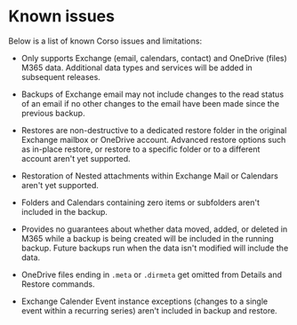 # Known issues

Below is a list of known Corso issues and limitations:

* Only supports Exchange (email, calendars, contact) and OneDrive (files) M365 data. Additional
  data types and services will be added in subsequent releases.

* Backups of Exchange email may not include changes to the read status of an email if no other changes
  to the email have been made since the previous backup.

* Restores are non-destructive to a dedicated restore folder in the original Exchange mailbox or OneDrive account.
  Advanced restore options such as in-place restore, or restore to a specific folder or to a different account aren't
  yet supported.

* Restoration of Nested attachments within Exchange Mail or Calendars aren't yet supported.

* Folders and Calendars containing zero items or subfolders aren't included in the backup.

* Provides no guarantees about whether data moved, added, or deleted in M365
  while a backup is being created will be included in the running backup.
  Future backups run when the data isn't modified will include the data.
  
* OneDrive files ending in `.meta` or `.dirmeta` get omitted from Details and Restore commands.

* Exchange Calender Event instance exceptions (changes to a single event within a recurring series) aren't
included in backup and restore.

